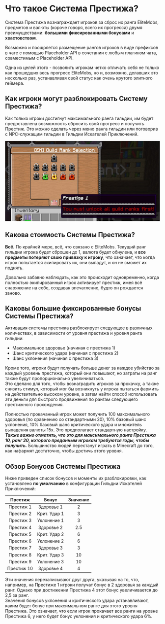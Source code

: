 # Что такое Система Престижа?

Система Престижа вознаграждает игроков за сброс их ранга EliteMobs, предметов и валюты (короче говоря, всего их
прогресса) двумя преимуществами: **большими фиксированными бонусами** и **хвастовством**.

Возможно и поощряется размещение рангов игроков в виде префиксов в чате с помощью Placeholder API в сочетании с любым
плагином чата, совместимым с Placeholder API.

Одна из целей этого - позволить игрокам четко отличать себя не только как прошедших весь прогресс EliteMobs, но и,
возможно, делавших это несколько раз, устанавливая свой статус как очень крутого элитного геймера.

## Как игроки могут разблокировать Систему Престижа?

Как только игроки достигнут максимального ранга гильдии, им будет предоставлена возможность сбросить свой прогресс и
получить Престиж. Это можно сделать через меню ранга гильдии или поговорив с NPC-служащим гильдии в Гильдии Искателей
Приключений.

<div align="center">

![prestige_guild_rank.jpg](../../../img/wiki/prestige_guild_rank.jpg)

</div>

## Какова стоимость Системы Престижа?

**Всё.** По крайней мере, всё, что связано с EliteMobs. Текущий ранг гильдии игрока будет сброшен до 1, валюта будет
обнулена, и **все предметы потеряют свою привязку к игроку**, что означает, что когда игрок попытается экипировать их,
они выпадут, и он не сможет их поднять.

Довольно забавно наблюдать, как это происходит одновременно, когда полностью экипированный игрок активирует престиж,
имея всё снаряжение на себе, создавая впечатление, будто он рождается заново.

## Каковы большие фиксированные бонусы Системы Престижа?

Активация системы престижа разблокирует следующее в различных количествах, в зависимости от уровня престижа и уровня
ранга гильдии:

- Максимальное здоровье (начиная с престижа 1)
- Шанс критического удара (начиная с престижа 2)
- Шанс уклонения (начиная с престижа 3)

Кроме того, игроки будут получать больше денег за каждое убийство за каждый уровень престижа, который они повышают, но
затраты на ранг также будут пропорционально увеличиваться. <br>Это сделано для того, чтобы вознаградить игроков за
прокачку, а также снизить стимул, который мог бы возникнуть у игрока пытаться фармить на действительно высоком уровне, а
затем найти способ использовать эти деньги для быстрого продвижения по рангам следующего престижного прохождения.

Полностью прокачанный игрок может получить 100 максимального здоровья (по сравнению со стандартными 20), 10% базовый
шанс уклонения, 10% базовый шанс критического удара и множитель выпадения валюты 15x. Это предполагает стандартную
настройку.
***Также важно отметить, что это для максимального ранга Престижа 10, ранг 20, которого преданным игрокам требуются
годы, чтобы получить.*** Большинство людей перестанут играть в Minecraft до того, как нафармят достаточно, чтобы достичь
этого уровня.

## Обзор Бонусов Системы Престижа

Ниже приведен список бонусов и моменты их разблокировки, как установлено **по умолчанию** в конфигурации Гильдии
Искателей Приключений:

<div align="center">

|  Престиж   |    Бонус     | Значение |
|:----------:|:------------:|:--------:|
| Престиж 1  |  Здоровье 1  |    2     |
| Престиж 2  | Крит. Удар 1 |    3     | На самом деле 3
| Престиж 3  | Уклонение 1  |    3     | На самом деле 4
| Престиж 4  |  Здоровье 2  |   2.5    |
| Престиж 5  | Крит. Удар 2 |    6     |
| Престиж 6  | Уклонение 2  |    6     |
| Престиж 7  |  Здоровье 3  |    3     |
| Престиж 8  | Крит. Удар 3 |    10    |
| Престиж 9  | Уклонение 3  |    10    |
| Престиж 10 |  Здоровье 4  |    4     |

</div>

Эти значения перезаписывают друг друга, указывая на то, что, например, на Престиже 1 игроки получат бонус в 2 здоровья
за каждый ранг. Однако при достижении Престижа 4 этот бонус увеличивается до 2,5 за ранг.
<br>Значения бонусов уклонения и критического удара устанавливают, каким будет бонус при максимальном ранге для этого
уровня Престижа. Это означает, что если игрок прокачает все ранги на уровне Престижа 6, у него будет бонус уклонения и
критического удара 6%.
